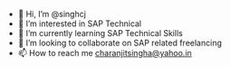 - 👋 Hi, I’m @singhcj
- 👀 I’m interested in SAP Technical
- 🌱 I’m currently learning SAP Technical Skills
- 💞️ I’m looking to collaborate on SAP related freelancing
- 📫 How to reach me charanjitsingha@yahoo.in

<!---
singhcj/singhcj is a ✨ special ✨ repository because its `README.md` (this file) appears on your GitHub profile.
You can click the Preview link to take a look at your changes.
--->
